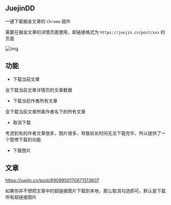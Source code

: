## JuejinDD

一键下载掘金文章的 `Chrome` 插件

需要在掘金文章的详情页面使用，即链接格式为 `https://juejin.cn/post/xxx` 的页面

![img](images/thumb.jpg)

## 功能

- 下载当前文章

会下载当前文章详情页的文章数据

- 下载当前作者所有文章

会下载当前文章所属作者名下的所有文章

- 取消下载

考虑到有的作者文章很多，图片很多，导致较长时间无法下载完毕，所以提供了一个暂停下载的功能

- 下载图片

## 文章
https://juejin.cn/post/6908950170671513607

如果你并不想把文章中的超链接图片下载到本地，那么取消勾选即可，默认是下载所有超链接图片
